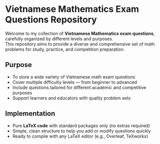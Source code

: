  # Vietnamese Mathematics Exam Questions Repository

Welcome to my collection of **Vietnamese Mathematics exam questions**, carefully organized by different levels and purposes.  
This repository aims to provide a diverse and comprehensive set of math problems for study, practice, and competition preparation.

## Purpose  
- To store a wide variety of Vietnamese math exam questions  
- Cover multiple difficulty levels — from beginner to advanced  
- Include questions tailored for different academic and competitive purposes  
- Support learners and educators with quality problem sets  

## Implementation  
- Pure **LaTeX code** with standard packages only (no extras required)  
- Simple, clean structure to help you add or modify questions quickly  
- Ready to compile with any LaTeX editor (e.g., Overleaf, TeXworks)   
